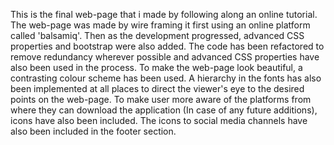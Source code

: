 This is the final web-page that i made by following along an online tutorial. The web-page was made by wire framing it first using an online platform called 'balsamiq'. Then as the development progressed, advanced CSS properties and bootstrap were also added.
The code has been refactored to remove redundancy wherever possible and advanced CSS properties have also been used in the process.
To make the web-page look beautiful, a contrasting colour scheme has been used. A hierarchy in the fonts has also been implemented at all places to direct the viewer's eye to the desired points on the web-page.
To make user more aware of the platforms from where they can download the application (In case of any future additions), icons have also been included. The icons to social media channels have also been included in the footer section.